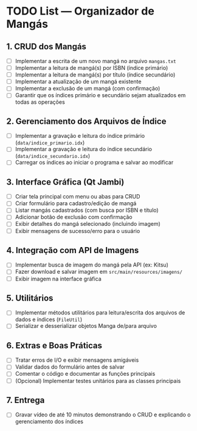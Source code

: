# TODO List — Organizador de Mangás

## 1. CRUD dos Mangás

- [ ] Implementar a escrita de um novo mangá no arquivo `mangas.txt`
- [ ] Implementar a leitura de mangá(s) por ISBN (índice primário)
- [ ] Implementar a leitura de mangá(s) por título (índice secundário)
- [ ] Implementar a atualização de um mangá existente
- [ ] Implementar a exclusão de um mangá (com confirmação)
- [ ] Garantir que os índices primário e secundário sejam atualizados em todas as operações

## 2. Gerenciamento dos Arquivos de Índice

- [ ] Implementar a gravação e leitura do índice primário (`data/indice_primario.idx`)
- [ ] Implementar a gravação e leitura do índice secundário (`data/indice_secundario.idx`)
- [ ] Carregar os índices ao iniciar o programa e salvar ao modificar

## 3. Interface Gráfica (Qt Jambi)

- [ ] Criar tela principal com menu ou abas para CRUD
- [ ] Criar formulário para cadastro/edição de mangá
- [ ] Listar mangás cadastrados (com busca por ISBN e título)
- [ ] Adicionar botão de exclusão com confirmação
- [ ] Exibir detalhes do mangá selecionado (incluindo imagem)
- [ ] Exibir mensagens de sucesso/erro para o usuário

## 4. Integração com API de Imagens

- [ ] Implementar busca de imagem do mangá pela API (ex: Kitsu)
- [ ] Fazer download e salvar imagem em `src/main/resources/imagens/`
- [ ] Exibir imagem na interface gráfica

## 5. Utilitários

- [ ] Implementar métodos utilitários para leitura/escrita dos arquivos de dados e índices (`FileUtil`)
- [ ] Serializar e desserializar objetos Manga de/para arquivo

## 6. Extras e Boas Práticas

- [ ] Tratar erros de I/O e exibir mensagens amigáveis
- [ ] Validar dados do formulário antes de salvar
- [ ] Comentar o código e documentar as funções principais
- [ ] (Opcional) Implementar testes unitários para as classes principais

## 7. Entrega

- [ ] Gravar vídeo de até 10 minutos demonstrando o CRUD e explicando o gerenciamento dos índices